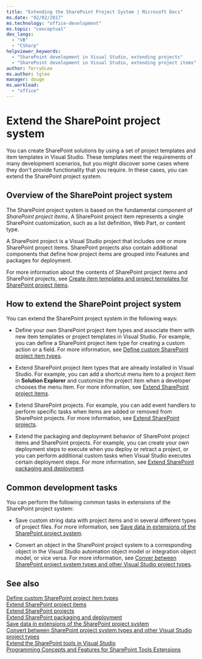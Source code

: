 ```yaml
---
title: "Extending the SharePoint Project System | Microsoft Docs"
ms.date: "02/02/2017"
ms.technology: "office-development"
ms.topic: "conceptual"
dev_langs: 
  - "VB"
  - "CSharp"
helpviewer_keywords: 
  - "SharePoint development in Visual Studio, extending projects"
  - "SharePoint development in Visual Studio, extending project items"
author: TerryGLee
ms.author: tglee
manager: douge
ms.workload: 
  - "office"
---
```

# Extend the SharePoint project system
  You can create SharePoint solutions by using a set of project templates and item templates in Visual Studio. These templates meet the requirements of many development scenarios, but you might discover some cases where they don't provide functionality that you require. In these cases, you can extend the SharePoint project system.  
  
## Overview of the SharePoint project system
 The SharePoint project system is based on the fundamental component of *SharePoint project items*. A SharePoint project item represents a single SharePoint customization, such as a list definition, Web Part, or content type.  
  
 A SharePoint project is a Visual Studio project that includes one or more SharePoint project items. SharePoint projects also contain additional components that define how project items are grouped into Features and packages for deployment.  
  
 For more information about the contents of SharePoint project items and SharePoint projects, see [Create item templates and project templates for SharePoint project items](../sharepoint/creating-item-templates-and-project-templates-for-sharepoint-project-items.md).  
  
## How to extend the SharePoint project system
 You can extend the SharePoint project system in the following ways:  
  
-   Define your own SharePoint project item types and associate them with new item templates or project templates in Visual Studio. For example, you can define a SharePoint project item type for creating a custom action or a field. For more information, see [Define custom SharePoint project item types](../sharepoint/defining-custom-sharepoint-project-item-types.md).  
  
-   Extend SharePoint project item types that are already installed in Visual Studio. For example, you can add a shortcut menu item to a project item in **Solution Explorer** and customize the project item when a developer chooses the menu item. For more information, see [Extend SharePoint project items](../sharepoint/extending-sharepoint-project-items.md).  
  
-   Extend SharePoint projects. For example, you can add event handlers to perform specific tasks when items are added or removed from SharePoint projects. For more information, see [Extend SharePoint projects](../sharepoint/extending-sharepoint-projects.md).  
  
-   Extend the packaging and deployment behavior of SharePoint project items and SharePoint projects. For example, you can create your own deployment steps to execute when you deploy or retract a project, or you can perform additional custom tasks when Visual Studio executes certain deployment steps. For more information, see [Extend SharePoint packaging and deployment](../sharepoint/extending-sharepoint-packaging-and-deployment.md).  
  
## Common development tasks
 You can perform the following common tasks in extensions of the SharePoint project system:  
  
-   Save custom string data with project items and in several different types of project files. For more information, see [Save data in extensions of the SharePoint project system](../sharepoint/saving-data-in-extensions-of-the-sharepoint-project-system.md).  
  
-   Convert an object in the SharePoint project system to a corresponding object in the Visual Studio automation object model or integration object model, or vice versa. For more information, see [Conver between SharePoint project system types and other Visual Studio project types](../sharepoint/converting-between-sharepoint-project-system-types-and-other-visual-studio-project-types.md).  
  
## See also
 [Define custom SharePoint project item types](../sharepoint/defining-custom-sharepoint-project-item-types.md)   
 [Extend SharePoint project items](../sharepoint/extending-sharepoint-project-items.md)   
 [Extend SharePoint projects](../sharepoint/extending-sharepoint-projects.md)   
 [Extend SharePoint packaging and deployment](../sharepoint/extending-sharepoint-packaging-and-deployment.md)   
 [Save data in extensions of the SharePoint project system](../sharepoint/saving-data-in-extensions-of-the-sharepoint-project-system.md)   
 [Convert between SharePoint project system types and other Visual Studio project types](../sharepoint/converting-between-sharepoint-project-system-types-and-other-visual-studio-project-types.md)   
 [Extend the SharePoint tools in Visual Studio](../sharepoint/extending-the-sharepoint-tools-in-visual-studio.md)   
 [Programming Concepts and Features for SharePoint Tools Extensions](../sharepoint/programming-concepts-and-features-for-sharepoint-tools-extensions.md)  
